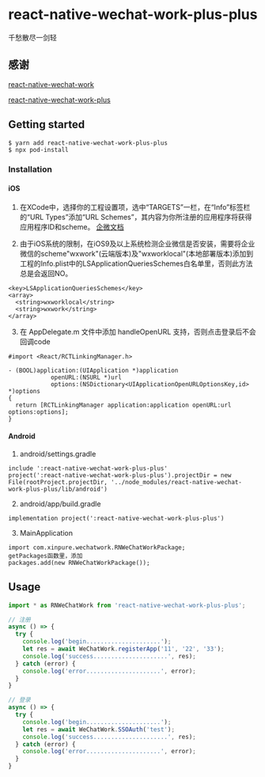 # react-native-wechat-work-plus-plus

千愁散尽一剑轻

## 感谢

[react-native-wechat-work](https://github.com/xinpureZhu/react-native-wechat-work)

[react-native-wechat-work-plus](https://www.npmjs.com/package/react-native-wechat-work-plus?activeTab=readme)

## Getting started

```
$ yarn add react-native-wechat-work-plus-plus
$ npx pod-install
```

### Installation

#### iOS

1. 在XCode中，选择你的工程设置项，选中“TARGETS”一栏，在“Info”标签栏的“URL Types”添加“URL Schemes”，其内容为你所注册的应用程序将获得应用程序ID和scheme。
[企微文档](https://developer.work.weixin.qq.com/document/path/91193#%E6%90%AD%E5%BB%BA%E5%BC%80%E5%8F%91%E7%8E%AF%E5%A2%83)

2. 由于iOS系统的限制，在iOS9及以上系统检测企业微信是否安装，需要将企业微信的scheme"wxwork"(云端版本)及"wxworklocal"(本地部署版本)添加到工程的Info.plist中的LSApplicationQueriesSchemes白名单里，否则此方法总是会返回NO。

```
<key>LSApplicationQueriesSchemes</key>
<array>
  <string>wxworklocal</string>
  <string>wxwork</string>
</array>
```

3. 在 AppDelegate.m 文件中添加 handleOpenURL 支持，否则点击登录后不会回调code

```
#import <React/RCTLinkingManager.h>

- (BOOL)application:(UIApplication *)application
            openURL:(NSURL *)url
            options:(NSDictionary<UIApplicationOpenURLOptionsKey,id> *)options
{
  return [RCTLinkingManager application:application openURL:url options:options];
}
```

#### Android
1. android/settings.gradle
```
include ':react-native-wechat-work-plus-plus'
project(':react-native-wechat-work-plus-plus').projectDir = new File(rootProject.projectDir, '../node_modules/react-native-wechat-work-plus-plus/lib/android')
```
2. android/app/build.gradle
```
implementation project(':react-native-wechat-work-plus-plus')
```
3. MainApplication
```
import com.xinpure.wechatwork.RNWeChatWorkPackage;
getPackages函数里，添加
packages.add(new RNWeChatWorkPackage());
```


## Usage
```javascript
import * as RNWeChatWork from 'react-native-wechat-work-plus-plus';

// 注册
async () => {
  try {
    console.log('begin.....................');
    let res = await WeChatWork.registerApp('11', '22', '33');
    console.log('success.....................', res);
  } catch (error) {
    console.log('error.....................', error);
  }
}

// 登录
async () => {
  try {
    console.log('begin.....................');
    let res = await WeChatWork.SSOAuth('test');
    console.log('success.....................', res);
  } catch (error) {
    console.log('error.....................', error);
  }
}
```

